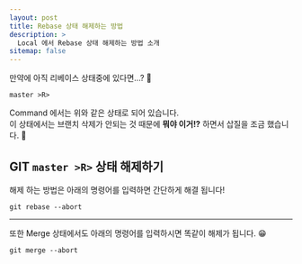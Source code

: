 ```yaml
---
layout: post
title: Rebase 상태 해제하는 방법
description: >
  Local 에서 Rebase 상태 해제하는 방법 소개
sitemap: false
---
```


만약에 아직 리베이스 상태중에 있다면...? 🤔
```shell
master >R>
```
Command 에서는 위와 같은 상태로 되어 있습니다.
<br>
이 상태에서는 브랜치 삭제가 안되는 것 때문에 **뭐야 이거!?** 하면서 삽질을 조금 했습니다. 🫠

## GIT `master >R>` 상태 해제하기

해제 하는 방법은 아래의 명령어를 입력하면 간단하게 해결 됩니다!

```shell
git rebase --abort
```

---

또한 Merge 상태에서도 아래의 명령어를 입력하시면 똑같이 해제가 됩니다. 😁

```shell
git merge --abort
```